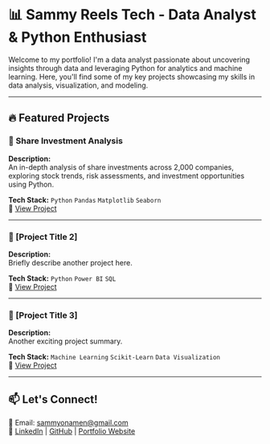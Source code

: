 # 📊 Sammy Reels Tech - Data Analyst & Python Enthusiast

Welcome to my portfolio! I'm a data analyst passionate about uncovering insights through data and leveraging Python for analytics and machine learning. Here, you'll find some of my key projects showcasing my skills in data analysis, visualization, and modeling.

---

## 🔥 Featured Projects

### 📌 Share Investment Analysis  
**Description:**  
An in-depth analysis of share investments across 2,000 companies, exploring stock trends, risk assessments, and investment opportunities using Python.  

**Tech Stack:** `Python` `Pandas` `Matplotlib` `Seaborn`  
📂 [View Project](https://github.com/Sammydcode/Portfolio/blob/main/DATA%20ANALYSIS%20(Share%20investment%20analysis).ipynb)  

---

### 📌 [Project Title 2]  
**Description:**  
Briefly describe another project here.  

**Tech Stack:** `Python` `Power BI` `SQL`  
📂 [View Project](#)  

---

### 📌 [Project Title 3]  
**Description:**  
Another exciting project summary.  

**Tech Stack:** `Machine Learning` `Scikit-Learn` `Data Visualization`  
📂 [View Project](#)  

---

## 📫 Let's Connect!  
📧 Email: sammyonamen@gmail.com  
🔗 [LinkedIn](www.linkedin.com/in/amadasun-samuel-a76292327) | [GitHub](#) | [Portfolio Website](#)  
